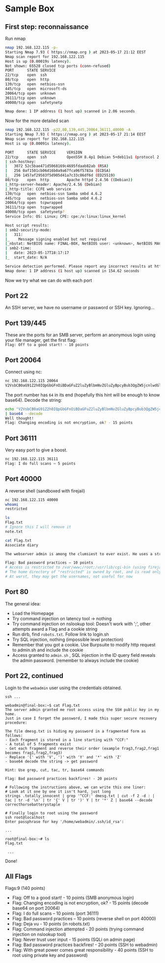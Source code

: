 # Sample Box

## First step: reconnaissance

Run nmap
```sh
nmap 192.168.122.115 -p-
Starting Nmap 7.93 ( https://nmap.org ) at 2023-05-17 21:12 EEST
Nmap scan report for 192.168.122.115
Host is up (0.00019s latency).
Not shown: 65528 closed tcp ports (conn-refused)
PORT      STATE SERVICE
22/tcp    open  ssh
80/tcp    open  http
139/tcp   open  netbios-ssn
445/tcp   open  microsoft-ds
20064/tcp open  unknown
36111/tcp open  unknown
40000/tcp open  safetynetp

Nmap done: 1 IP address (1 host up) scanned in 2.06 seconds
```

Now for the more detailed scan

```sh
nmap 192.168.122.115 -p22,80,139,445,20064,36111,40000 -A
Starting Nmap 7.93 ( https://nmap.org ) at 2023-05-17 21:14 EEST
Nmap scan report for 192.168.122.115
Host is up (0.00091s latency).

PORT      STATE SERVICE     VERSION
22/tcp    open  ssh         OpenSSH 8.4p1 Debian 5+deb11u1 (protocol 2.0)
| ssh-hostkey: 
|   3072 52c5bae471d5068169c4695fdaab82ab (RSA)
|   256 0af1501cb06d16b0a9a67fca96f5783a (ECDSA)
|_  256 1457af29583f5d905d41a7c33c86df6d (ED25519)
80/tcp    open  http        Apache httpd 2.4.56 ((Debian))
|_http-server-header: Apache/2.4.56 (Debian)
|_http-title: CCFE web service
139/tcp   open  netbios-ssn Samba smbd 4.6.2
445/tcp   open  netbios-ssn Samba smbd 4.6.2
20064/tcp open  tcpwrapped
36111/tcp open  tcpwrapped
40000/tcp open  safetynetp?
Service Info: OS: Linux; CPE: cpe:/o:linux:linux_kernel

Host script results:
| smb2-security-mode: 
|   311: 
|_    Message signing enabled but not required
|_nbstat: NetBIOS name: FINAL-BOX, NetBIOS user: <unknown>, NetBIOS MAC: 000000000000 (Xerox)
| smb2-time: 
|   date: 2023-05-17T18:17:17
|_  start_date: N/A

Service detection performed. Please report any incorrect results at https://nmap.org/submit/ .
Nmap done: 1 IP address (1 host up) scanned in 154.62 seconds
```

Now we try what we can do with each port

## Port 22

An SSH server, we have no username or password or SSH key. Ignoring...

## Port 139/445

These are the ports for an SMB server, perform an anonymous login using your file manager, get the first flag:<br>
`Flag: Off to a good start! - 10 points`

## Port 20064

Connect using nc:

```sh
nc 192.168.122.115 20064
V2VsbCB0aG91Z2h0IQpGbGFnOiBDaGFuZ2luZyBlbmNvZGluZyBpcyBub3QgZW5jcnlwdGlvbiwgb2s/IC0gMTUgcG9pbnRz
```

The port number has `64` in its end (hopefully this hint will be enough to know base64). Decode the string:

```sh
echo "V2VsbCB0aG91Z2h0IQpGbGFnOiBDaGFuZ2luZyBlbmNvZGluZyBpcyBub3QgZW5jcnlwdGlvbiwgb2s/IC0gMTUgcG9pbnRz" \
| base64 --decode
Well thought!
Flag: Changing encoding is not encryption, ok? - 15 points
```

## Port 36111

Very easy port to give a boost.
```sh
nc 192.168.122.115 36111
Flag: I do full scans – 5 points
```

## Port 40000

A reverse shell (sandboxed with firejail)

```sh
nc 192.168.122.115 40000
whoami
restricted

ls
Flag.txt
# Ignore this I will remove it
note.txt

cat Flag.txt
Associate diary 

The webserver admin is among the clumsiest to ever exist. He uses a strong password but reuses it everywhere. 

Flag: Bad password practices – 10 points
# Access is restricted to /var/www;/root;/usr/lib/cgi-bin (using firejail) to protect the web application
# The home directory of "restricted" is owned by root, and is read only for the restricted user
# At worst, they may get the usernames, not useful for now
```

## Port 80

The general idea:

- Load the Homepage
- Try command injection on latency tool -> nothing
- Try command injection on nslookup tool: Doesn't work with ';', other attempts award a Flag and a cookie string
- Run dirb, find `robots.txt`. Follow link to login.sh
- Try SQL injection, nothing (impossible level protection)
- Remember that you got a cookie. Use Burpsuite to modify http request to admin.sh and include the cookie
- Access granted to `admin.sh` , SQL injection in the ID query field reveals the admin password. (remember to always include the cookie)

## Port 22, continued

Login to the `webadmin` user using the credentials obtained.

```
ssh ...

webadmin@final-box:~$ cat Flag.txt 
The server admin granted me root access using the SSH public key in my home.
Just in case I forget the password, I made this super secure recovery procedure:

The file dmesg.txt is hiding my password in a fragmented form as follows:
- Each fragment is stored in a line starting with "CCF:"
- A total of 5 fragments exist
- Get each fragment and reverse their order (example frag3,frag2,frag1 becomes frag1,frag2,frag3)
- Replace '{' with 'V', ')' with 'Y' and '*' with 'Z'
- base64 decode the string -> get password

Hint: Use grep, cut, tac, tr, base64 commands

Flag: Bad password practices backfires! - 20 points

# Following the instructions above, we can write this one liner:
# Look at it one by one it isn't hard, just long
strings .totally_innocent | grep '^CCF:' dmesg.txt | cut -f 2 -d : | tac | tr -d '\n' | tr '{' V | tr ')' Y | tr '*' Z | base64 --decode
correcthorsebatterystaple

# Finally login to root using the password
ssh root@localhost
Enter passphrase for key '/home/webadmin/.ssh/id_rsa': 

...

root@final-box:~# ls
Flag.txt

 ...
```

Done!

## All Flags

Flags:9 (140 points)

- Flag: Off to a good start! - 10 points (SMB anonymous login)
- Flag: Changing encoding is not encryption, ok? - 15 points (decode base64 on port 20064)
- Flag: I do full scans – 10 points (port 36111)
- Flag: Bad password practices – 10 points (reverse shell on port 40000)
- Flag: Deja vu - 10 points (in robots.txt)
- Flag: Command injection attempted - 20 points (trying command injection on nslookup tool)
- Flag: Never trust user input - 15 points (SQLi on admin page)
- Flag: Bad password practices backfires! - 20 points (SSH to webadmin)
- Flag: With great power comes great responsibility - 40 points (SSH to root using private key and password)

